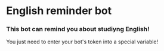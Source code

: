 # English reminder bot

<h3>This bot can remind you about studiyng English!</h3>

You just need to enter your bot's token into a special variable!
